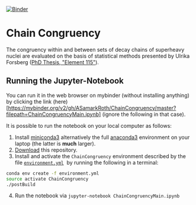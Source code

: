[![Binder](https://mybinder.org/badge.svg)](https://mybinder.org/v2/gh/ASamarkRoth/ChainCongruency/master?filepath=ChainCongruencyMain.ipynb)

# Chain Congruency

The congruency within and between sets of decay chains of superheavy nuclei are evaluated on the basis of statistical methods presented by Ulrika Forsberg ([PhD Thesis, "Element 115"](http://portal.research.lu.se/portal/files/7495513/thesis.pdf)).

## Running the Jupyter-Notebook

You can run it in the web browser on mybinder (without installing anything) by clicking the link (here)[https://mybinder.org/v2/gh/ASamarkRoth/ChainCongruency/master?filepath=ChainCongruencyMain.ipynb] (ignore the following in that case). 

It is possible to run the notebook on your local computer as follows:

1. Install [miniconda3](https://conda.io/miniconda.html) alternatively the full [anaconda3](https://www.anaconda.com/download) environment on your laptop (the latter is **much** larger).
2. [Download](https://github.com/mlund/jupyter-course/archive/master.zip) this repository.
3. Install and activate the `ChainCongruency` environment described by the file [`environment.yml`](/environment.yml)  by running the following in a terminal:

```bash
conda env create -f environment.yml
source activate ChainCongruency
./postBuild
```
4. Run the notebook via `jupyter-notebook ChainCongruencyMain.ipynb`

